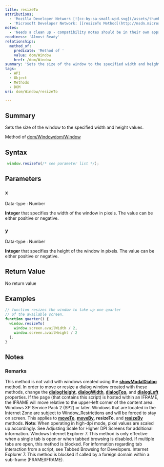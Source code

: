 ```yaml
---
title: resizeTo
attributions:
  - 'Mozilla Developer Network [![cc-by-sa-small-wpd.svg](/assets/thumb/8/8c/cc-by-sa-small-wpd.svg/120px-cc-by-sa-small-wpd.svg.png)](http://creativecommons.org/licenses/by-sa/3.0/us/): [[resizeTo](https://developer.mozilla.org/en-US/docs/Web/API/Window.resizeTo) Article]'
  - 'Microsoft Developer Network: [[resizeTo Method](http://msdn.microsoft.com/en-us/library/ie/ms536723(v=vs.85).aspx) Article]'
notes:
  - 'Needs a clean up - compatibility notes should be in their own appropriate section.'
readiness: 'Almost Ready'
relationships:
  method_of:
    predicate: 'Method of '
    value: dom/Window
    href: /dom/Window
summary: 'Sets the size of the window to the specified width and height values.'
tags:
  - API
  - Object
  - Methods
  - DOM
uri: dom/Window/resizeTo

---
```

## Summary

Sets the size of the window to the specified width and height values.

Method of [dom/Window](/dom/Window)[dom/Window](/dom/Window)

## Syntax

``` js
 window.resizeTo(/* see parameter list */);
```

## Parameters

### x

 Data-type
:   Number

**Integer** that specifies the width of the window in pixels. The value can be either positive or negative.

### y

 Data-type
:   Number

**Integer** that specifies the height of the window in pixels. The value can be either positive or negative.

## Return Value

No return value

## Examples

``` js
// function resizes the window to take up one quarter
// of the available screen.
function quarter() {
  window.resizeTo(
    window.screen.availWidth / 2,
    window.screen.availHeight / 2
  );
}
```

## Notes

### Remarks

This method is not valid with windows created using the [**showModalDialog**](/dom/Window/showModalDialog) method. In order to move or resize a dialog window created with these methods, change the [**dialogHeight**](/dom/WindowModal/dialogHeight), [**dialogWidth**](/dom/WindowModal/dialogWidth), [**dialogTop**](/dom/WindowModal/dialogTop), and [**dialogLeft**](/dom/WindowModal/dialogLeft) properties. If the page (that contains this script) is hosted within an IFRAME, the IFRAME will move relative to the upper-left corner of the content area. Windows XP Service Pack 2 (SP2) or later. Windows that are located in the Internet Zone are subject to Window\_Restrictions and will be forced to stay on screen. This applies to [**moveTo**](/dom/Window/moveTo), [**moveBy**](/dom/Window/moveBy), **resizeTo**, and [**resizeBy**](/dom/Window/resizeBy) methods. **Note:** When operating in high-dpi mode, pixel values are scaled up accordingly. See Adjusting Scale for Higher DPI Screens for additional information. Windows Internet Explorer 7. This method is only effective when a single tab is open or when tabbed browsing is disabled. If multiple tabs are open, this method is blocked. For information regarding tab interaction from a script, see Tabbed Browsing for Developers. Internet Explorer 7. This method is blocked if called by a foreign domain within a sub-frame (FRAME/IFRAME).
